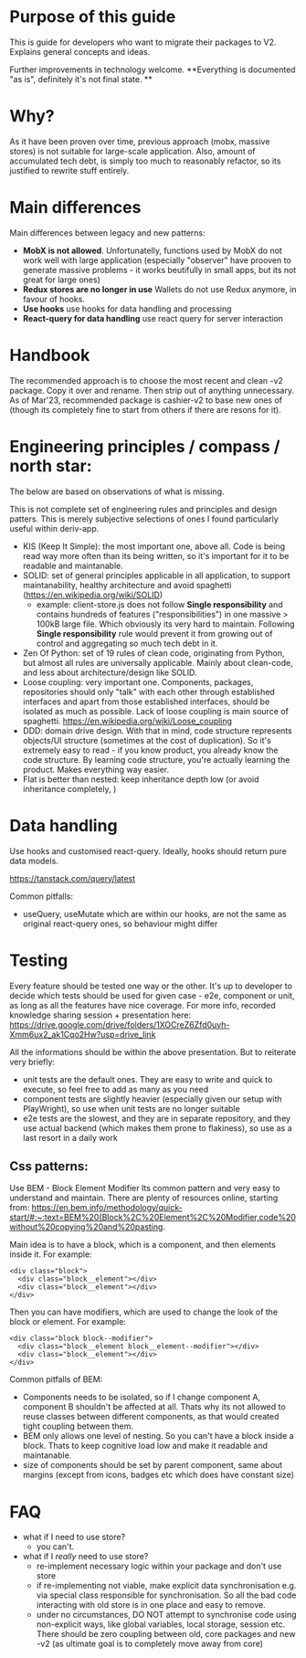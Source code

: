 # Purpose of this guide

This is guide for developers who want to migrate their packages to V2. 
Explains general concepts and ideas.

Further improvements in technology welcome. 
**Everything is documented "as is", definitely it's not final state. **

# Why?

As it have been proven over time, previous approach (mobx, massive stores) is not suitable for large-scale application. 
Also, amount of accumulated tech debt, is simply too much to reasonably refactor, so its justified to rewrite stuff entirely. 

# Main differences
Main differences between legacy and new patterns:
- **MobX is not allowed**. Unfortunatelly, functions used by MobX do not work well with large application (especially "observer" have prooven to generate massive problems - it works beutifully in small apps, but its not great for large ones)
- **Redux stores are no longer in use** Wallets do not use Redux anymore, in favour of hooks. 
- **Use hooks** use hooks for data handling and processing
- **React-query for data handling** use react query for server interaction


# Handbook

The recommended approach is to choose the most recent and clean -v2 package. Copy it over and rename. 
Then strip out of anything unnecessary. As of Mar'23, recommended package is cashier-v2 to base new ones of (though its completely fine to start from others if there are resons for it). 

# Engineering principles / compass / north star:

The below are based on observations of what is missing. 

This is not complete set of engineering rules and principles and design patters. 
This is merely subjective selections of ones I found particularly useful within deriv-app.

* KIS (Keep It Simple): the most important one, above all. Code is being read way more often than its being written, so it's important for it to be readable and maintanable.
* SOLID: set of general principles applicable in all application, to support maintanability, healthy architecture and avoid spaghetti (https://en.wikipedia.org/wiki/SOLID)
  * example: client-store.js does not follow **Single responsibility** and contains hundreds of features ("responsibilities") in one massive > 100kB large file. Which obviously its very hard to maintain. Following **Single responsibility** rule would prevent it from growing out of control and aggregating so much tech debt in it.
* Zen Of Python: set of 19 rules of clean code, originating from Python, but almost all rules are universally applicable. Mainly about clean-code, and less about architecture/design like SOLID.
* Loose coupling: very important one. Components, packages, repositories should only "talk" with each other through established interfaces and apart from those established interfaces, should be isolated as much as possible. Lack of loose coupling is main source of spaghetti. https://en.wikipedia.org/wiki/Loose_coupling
* DDD: domain drive design. With that in mind, code structure represents objects/UI structure (sometimes at the cost of duplication). So it's extremely easy to read - if you know product, you already know the code structure. By learning code structure, you're actually learning the product. Makes everything way easier.
* Flat is better than nested: keep inheritance depth low (or avoid inheritance completely, )

# Data handling

Use hooks and customised react-query. 
Ideally, hooks should return pure data models. 

https://tanstack.com/query/latest

Common pitfalls:
- useQuery, useMutate which are within our hooks, are not the same as original react-query ones, so behaviour might differ 

# Testing

Every feature should be tested one way or the other. 
It's up to developer to decide which tests should be used for given case - e2e, component or unit, as long as all the features have nice coverage. 
For more info, recorded knowledge sharing session + presentation here:
https://drive.google.com/drive/folders/1XOCreZ6Zfd0uyh-Xmm6ux2_ak1Cqo2Hw?usp=drive_link

All the informations should be within the above presentation. But to reiterate very briefly:
- unit tests are the default ones. They are easy to write and quick to execute, so feel free to add as many as you need
- component tests are slightly heavier (especially given our setup with PlayWright), so use when unit tests are no longer suitable
- e2e tests are the slowest, and they are in separate repository, and they use actual backend (which makes them prone to flakiness), so use as a last resort in a daily work

## Css patterns:
Use BEM - Block Element Modifier
Its common pattern and very easy to understand and maintain. There are plenty of resources online, starting from: https://en.bem.info/methodology/quick-start/#:~:text=BEM%20(Block%2C%20Element%2C%20Modifier,code%20without%20copying%20and%20pasting.

Main idea is to have a block, which is a component, and then elements inside it. For example:
```
<div class="block">
  <div class="block__element"></div>
  <div class="block__element"></div>
</div>
```
Then you can have modifiers, which are used to change the look of the block or element. For example:
```
<div class="block block--modifier">
  <div class="block__element block__element--modifier"></div>
  <div class="block__element"></div>
</div>
```

Common pitfalls of BEM:
- Components needs to be isolated, so if I change component A, component B shouldn't be affected at all. Thats why its not allowed to reuse classes between different components, as that would created tight coupling between them.
- BEM only allows one level of nesting. So you can't have a block inside a block. Thats to keep cognitive load low and make it readable and maintanable.
- size of components should be set by parent component, same about margins (except from icons, badges etc which does have constant size)

# FAQ
- what if I need to use store?
  * you can't.
- what if I *really* need to use store?
  * re-implement necessary logic within your package and don't use store
  * if re-implementing not viable, make explicit data synchronisation e.g. via special class responsible for synchronisation. So all the bad code interacting with old store is in one place and easy to remove.
  * under no circumstances, DO NOT attempt to synchronise code using non-explicit ways, like global variables, local storage, session etc. There should be zero coupling between old, core packages and new -v2 (as ultimate goal is to completely move away from core)
